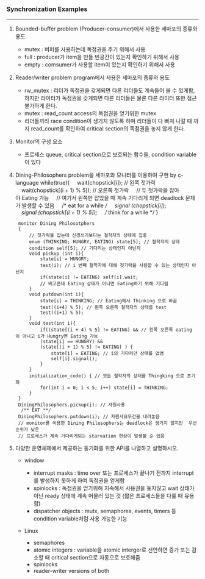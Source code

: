 ### Synchronization Examples
-------------------------------------------
1. Bounded-buffer problem (Producer-consumer)에서 사용한 세마포의 종류와 용도.
    - mutex : 버퍼를 사용하는데 독점권을 주기 위해서 사용
    - full : producer가 item을 만들 빈공간이 있는지 확인하기 위해서 사용
    - empty : comsumer가 사용할 item이 있는지 확인하기 위해서 사용

2. Reader/writer problem program에서 사용한 세마포의 종류와 용도
    - rw_mutex : 리더가 독점권을 갖게되면 다른 리더들도 계속들어 올 수 있게함, 하지만 라이터가 독점권을 갖게되면 다른 리더들은 물론 다른 라이터 또한 접근 불가하게 한다.
    - mutex : read_count access의 독점권을 얻기위한 mutex
    - 리더들끼리 race condition이 생기지 않도록 하며 리더들이 다 빠져 나갈 때 까지 read_count를 확인하여 critical section의 독점권을 놓지 않게 한다.

3. Monitor의 구성 요소
    - 프로세스 queue, critical section으로 보호되는 함수들, condition variable이 있다

4. Dining-Philosophers problem을 세마포와 모니터를 이용하여 구현 by c-language
        while(true){
            wait(chopstick[i]); // 왼쪽 젓가락
            wait(chopstick[(i + 1) % 5]); // 오른쪽 젓가락
            // 두 젓가락을 잡아야 Eating 가능
            // 여기서 왼쪽만 잡았을 때 계속 기다리게 되면 deadlock 문제가 발생할 수 있음
            /* eat for a while */
            signal (chopstick[i]);
            signal (chopstick[(i + 1) % 5]);
            /* think for a while */
        }

        monitor Dining Philosotphers
        {
            // 젓가락을 잡는데 신경쓰기보다는 철학자의 상태에 집중
            enum (THINKING; HUNGRY, EATING) state[5]; // 철학자의 상태
            condition self[5]; // 기다리는 상태인지 아닌지
            void pickup (int i){
                state[i] = HUNGRY;
                test(i); // i 번째 철학자에 대해 젓가락을 사용할 수 있는 상태인지 아닌지
                if(state[i] != EATING) self[i].wait;
                // 배고픈데 Eating 상태가 아니면 Eating하기 위해 기다림
            }
            void putdown(int i){
                state[i] = THINKING; // Eating에서 Thinking 으로 바꿈
                test((i+4) % 5); // 왼쪽 오른쪽 철학자의 상태를 test
                test((i+1) % 5);
            }
            void test(int i){
                if((state[(i + 4) % 5] != EATING) && // 왼쪽 오른쪽 eating이 아니고 i가 Hungry면 Eating 가능
                (state[i] == HUNGRY) &&
                (state[(i + 1) % 5] != EATING) ) {
                    state[i] = EATING; // i의 기다리던 상태를 없앰
                    self[i].signal();
                }
            }
            initialization_code() { // 모든 철학자의 상태를 Thingking 으로 초기화
                for(int i = 0; i < 5; i++) state[i] = THINKING;
            }
        }
        DiningPhilosophers.pickup(i); // 자원사용
         /** EAT **/
        DiningPhilosophers.putdown(i); // 자원사요우건을 내려놓음
        // monitor를 이용한 Dining Philosophers는 deadlock은 생기지 않지만  우선순위가 낮은
        // 프로세스가 계속 기다리게되는 starvation 현상이 발생할 순 있음

5. 다양한 운영체제에서 제공하는 동기화를 위한 API를 나열하고 설명하시오.
    -  window
        - interrupt masks : time over 또는 프로세스가 끝나기 전까지 interrupt를 발생하지 못하게 하여 독점권을 얻게함
        - spinlocks : 독점권을 얻기위해 지속해서 사용권을 놓지않고 wait 상태가 아닌 ready 상태에 계속 머물러 있는 것 (짧은 프로세스들을 다룰 때 유용함)
        - dispatcher objects : mutx, semaphores, events, timers 등 condition variable처럼 사용 가능한 기능
        
    - Linux
        - semaphores
        - atomic integers : variable을 atomic interger로 선언하면 증가 또는 감소할 때 critical section으로 자동으로 보호해줌
        - spinlocks
        - reader-writer versions of both
